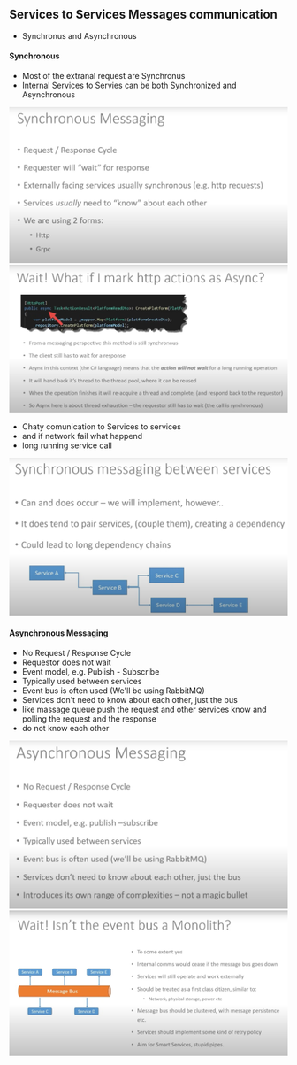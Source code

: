 
## Services to Services Messages communication

- Synchronus  and Asynchronous

#### Synchronous
- Most of the extranal request are Synchronus
- Internal Services to Servies can be both Synchronized and Asynchronous

<img src="img/028.png">

<img src="img/029.png">

- Chaty comunication to Services to services 
- and if network fail what happend 
- long running service call

<img src="img/030.png">


#### Asynchronous Messaging 

- No Request / Response Cycle 
- Requestor does not wait 
- Event model, e.g. Publish - Subscribe 
- Typically used between services 
- Event bus is often used (We'll be using RabbitMQ)
- Services don't need to know about each other, just the bus 
- like massage queue push the request and other services know and polling the request and the response
- do not know each other


<img src="img/031.png">

<img src="img/032.png">

